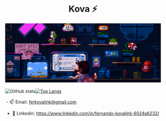 <h1 align = "center">  Kova ⚡  </h1>

![Banner git](https://github.com/FerKovalink/FerKovalink/blob/main/banner-git.gif?raw=true)
<br>
<br>
![GitHub stats](https://github-readme-stats.vercel.app/api?username=FerKovalink&show_icons=true&theme=synthwave)[![Top Langs](https://github-readme-stats.vercel.app/api/top-langs/?username=FerKovalink&layout=compact)](https://github.com/anuraghazra/github-readme-stats)
<br>
<br>
 - 📫 Email: ferkovalink@gmail.com
 - 💬 Linkedin: https://www.linkedin.com/in/fernando-kovalink-6024a6232/


<!--
**FerKovalink/FerKovalink** is a ✨ _special_ ✨ repository because its `README.md` (this file) appears on your GitHub profile.

Here are some ideas to get you started:

- 🔭 I’m currently working on ...
- 🌱 I’m currently learning ...
- 👯 I’m looking to collaborate on ...
- 🤔 I’m looking for help with ...
- 💬 Ask me about ...
- 📫 How to reach me: ...
- 😄 Pronouns: ...
- ⚡ Fun fact: ...
- 👋
-->
